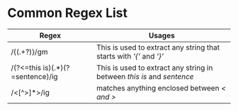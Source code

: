 # Common Regex List



| Regex  | Usages |
| ------------- | ------------- |
| /\{(.+?)\}/gm   | This is used to extract any string that starts with *'{'* and *'}'* |
| /(?<=this is)(.*)(?=sentence)/ig   | This is used to extract any string in between *this is* and *sentence*  |
| /<[^>]*>/ig | matches anything enclosed between *< and >* |


